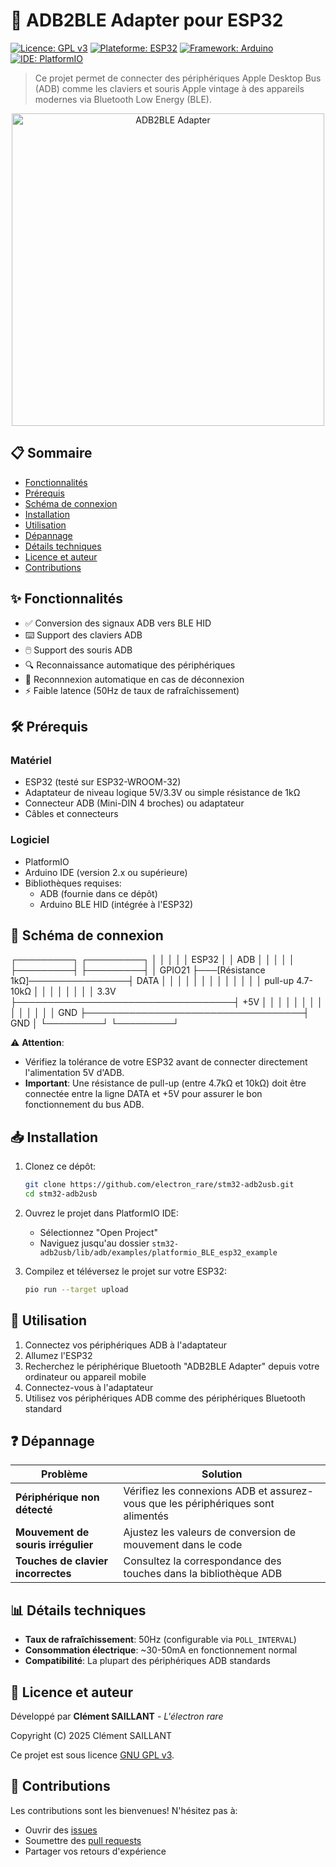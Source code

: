 # 🔌 ADB2BLE Adapter pour ESP32

[![Licence: GPL v3](https://img.shields.io/badge/License-GPLv3-blue.svg)](https://www.gnu.org/licenses/gpl-3.0)
[![Plateforme: ESP32](https://img.shields.io/badge/Plateforme-ESP32-green.svg)](https://www.espressif.com/en/products/socs/esp32)
[![Framework: Arduino](https://img.shields.io/badge/Framework-Arduino-blue.svg)](https://www.arduino.cc/)
[![IDE: PlatformIO](https://img.shields.io/badge/IDE-PlatformIO-orange.svg)](https://platformio.org/)

> Ce projet permet de connecter des périphériques Apple Desktop Bus (ADB) comme les claviers et souris Apple vintage à des appareils modernes via Bluetooth Low Energy (BLE).

<p align="center">
  <img src="https://placeholder-image-url.com/adb2ble_adapter.jpg" alt="ADB2BLE Adapter" width="500">
</p>

## 📋 Sommaire
- [Fonctionnalités](#-fonctionnalités)
- [Prérequis](#-prérequis)
- [Schéma de connexion](#-schéma-de-connexion)
- [Installation](#-installation)
- [Utilisation](#-utilisation)
- [Dépannage](#-dépannage)
- [Détails techniques](#-détails-techniques)
- [Licence et auteur](#-licence-et-auteur)
- [Contributions](#-contributions)

## ✨ Fonctionnalités

- ✅ Conversion des signaux ADB vers BLE HID
- ⌨️ Support des claviers ADB
- 🖱️ Support des souris ADB
- 🔍 Reconnaissance automatique des périphériques
- 🔄 Reconnnexion automatique en cas de déconnexion
- ⚡ Faible latence (50Hz de taux de rafraîchissement)

## 🛠️ Prérequis

### Matériel
- ESP32 (testé sur ESP32-WROOM-32)
- Adaptateur de niveau logique 5V/3.3V ou simple résistance de 1kΩ
- Connecteur ADB (Mini-DIN 4 broches) ou adaptateur
- Câbles et connecteurs

### Logiciel
- PlatformIO
- Arduino IDE (version 2.x ou supérieure)
- Bibliothèques requises:
  - ADB (fournie dans ce dépôt)
  - Arduino BLE HID (intégrée à l'ESP32)

## 🔌 Schéma de connexion

┌─────────┐                                   ┌─────────┐
│         │                                   │         │
│  ESP32  │                                   │   ADB   │
│         │                                   │         │
├─────────┤                                   ├─────────┤
│  GPIO21 ├───[Résistance 1kΩ]────────────────┤  DATA   │
│         │                      │            │         │
│         │                      │            │         │
│         │              pull-up 4.7-10kΩ     │         │
│         │                      │            │         │
│   3.3V  ├───────────────────────────────────┤   +5V   │
│         │                                   │         │
│         │                                   │         │
│         │                                   │         │
│   GND   ├───────────────────────────────────┤   GND   │
└─────────┘                                   └─────────┘

⚠️ **Attention**: 
- Vérifiez la tolérance de votre ESP32 avant de connecter directement l'alimentation 5V d'ADB.
- **Important**: Une résistance de pull-up (entre 4.7kΩ et 10kΩ) doit être connectée entre la ligne DATA et +5V pour assurer le bon fonctionnement du bus ADB.

## 📥 Installation

1. Clonez ce dépôt:
   ```bash
   git clone https://github.com/electron_rare/stm32-adb2usb.git
   cd stm32-adb2usb
   ```

2. Ouvrez le projet dans PlatformIO IDE:
   - Sélectionnez "Open Project"
   - Naviguez jusqu'au dossier `stm32-adb2usb/lib/adb/examples/platformio_BLE_esp32_example`

3. Compilez et téléversez le projet sur votre ESP32:
   ```bash
   pio run --target upload
   ```

## 📝 Utilisation

1. Connectez vos périphériques ADB à l'adaptateur
2. Allumez l'ESP32
3. Recherchez le périphérique Bluetooth "ADB2BLE Adapter" depuis votre ordinateur ou appareil mobile
4. Connectez-vous à l'adaptateur
5. Utilisez vos périphériques ADB comme des périphériques Bluetooth standard

## ❓ Dépannage

| Problème | Solution |
|----------|----------|
| **Périphérique non détecté** | Vérifiez les connexions ADB et assurez-vous que les périphériques sont alimentés |
| **Mouvement de souris irrégulier** | Ajustez les valeurs de conversion de mouvement dans le code |
| **Touches de clavier incorrectes** | Consultez la correspondance des touches dans la bibliothèque ADB |

## 📊 Détails techniques

- **Taux de rafraîchissement**: 50Hz (configurable via `POLL_INTERVAL`)
- **Consommation électrique**: ~30-50mA en fonctionnement normal
- **Compatibilité**: La plupart des périphériques ADB standards

## 📄 Licence et auteur

Développé par **Clément SAILLANT** - *L'électron rare*

Copyright (C) 2025 Clément SAILLANT

Ce projet est sous licence [GNU GPL v3](https://www.gnu.org/licenses/gpl-3.0.html).

## 👥 Contributions

Les contributions sont les bienvenues! N'hésitez pas à:

- Ouvrir des [issues](https://github.com/electron_rare/stm32-adb2usb/issues)
- Soumettre des [pull requests](https://github.com/electron_rare/stm32-adb2usb/pulls)
- Partager vos retours d'expérience
